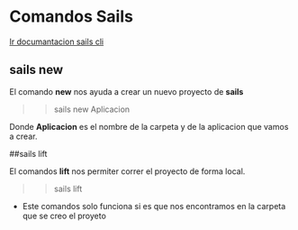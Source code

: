 #  Comandos Sails

[Ir documantacion sails cli](http://sailsjs.com/documentation/reference/command-line-interface)

## sails new

El comando **new** nos ayuda a crear un nuevo proyecto de **sails**

>> sails new Aplicacion

Donde **Aplicacion** es el nombre de la carpeta y de la aplicacion que vamos a crear.

##sails lift

El comandos **lift** nos permiter correr el proyecto de forma local.

>> sails lift

- Este comandos solo funciona si es que nos encontramos en la carpeta que se creo el proyeto
